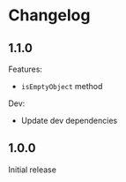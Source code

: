 # Changelog

## 1.1.0

Features:

* `isEmptyObject` method

Dev:

* Update dev dependencies

## 1.0.0

Initial release

